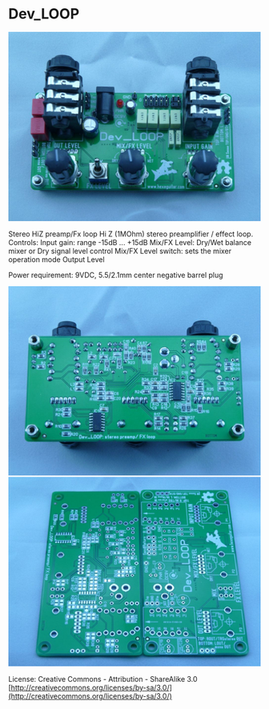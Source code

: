 Dev_LOOP
========

![alt text][pic1]

Stereo HiZ preamp/Fx loop
Hi Z (1MOhm) stereo preamplifier / effect loop.
Controls:
Input gain: range -15dB ... +15dB
Mix/FX Level: Dry/Wet balance mixer or Dry signal level control
Mix/FX Level switch: sets the mixer operation mode
Output Level

Power requirement: 9VDC, 5.5/2.1mm center negative barrel plug

![alt text][pic2]
![alt text][pic3]

License:
Creative Commons - Attribution - ShareAlike 3.0 
[http://creativecommons.org/licenses/by-sa/3.0/](http://creativecommons.org/licenses/by-sa/3.0/)

[pic1]: Pics/Dev_LOOP1.jpg "Dev_LOOP"
[pic2]: Pics/Dev_LOOP2.jpg "Dev_LOOP"
[pic3]: Pics/Dev_LOOP_PCB.jpg "Dev_LOOP"
